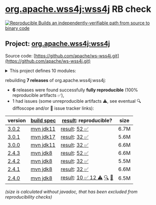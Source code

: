 [org.apache.wss4j:wss4j](https://central.sonatype.com/artifact/org.apache.wss4j/wss4j/versions) RB check
=======

[![Reproducible Builds](https://reproducible-builds.org/images/logos/rb.svg) an independently-verifiable path from source to binary code](https://reproducible-builds.org/)

## Project: [org.apache.wss4j:wss4j](https://central.sonatype.com/artifact/org.apache.wss4j/wss4j/versions)

Source code: [https://github.com/apache/ws-wss4j.git](https://github.com/apache/ws-wss4j.git)

<details><summary>This project defines 10 modules:</summary>

* [org.apache.wss4j:wss4j](https://central.sonatype.com/artifact/org.apache.wss4j/wss4j/3.0.2)
* [org.apache.wss4j:wss4j-bindings](https://central.sonatype.com/artifact/org.apache.wss4j/wss4j-bindings/3.0.2)
* [org.apache.wss4j:wss4j-integration](https://central.sonatype.com/artifact/org.apache.wss4j/wss4j-integration/3.0.2)
* [org.apache.wss4j:wss4j-parent](https://central.sonatype.com/artifact/org.apache.wss4j/wss4j-parent/3.0.2)
* [org.apache.wss4j:wss4j-policy](https://central.sonatype.com/artifact/org.apache.wss4j/wss4j-policy/3.0.2)
* [org.apache.wss4j:wss4j-ws-security-common](https://central.sonatype.com/artifact/org.apache.wss4j/wss4j-ws-security-common/3.0.2)
* [org.apache.wss4j:wss4j-ws-security-dom](https://central.sonatype.com/artifact/org.apache.wss4j/wss4j-ws-security-dom/3.0.2)
* [org.apache.wss4j:wss4j-ws-security-policy-stax](https://central.sonatype.com/artifact/org.apache.wss4j/wss4j-ws-security-policy-stax/3.0.2)
* [org.apache.wss4j:wss4j-ws-security-stax](https://central.sonatype.com/artifact/org.apache.wss4j/wss4j-ws-security-stax/3.0.2)
* [org.apache.wss4j:wss4j-ws-security-web](https://central.sonatype.com/artifact/org.apache.wss4j/wss4j-ws-security-web/3.0.2)
</details>

rebuilding **7 releases** of org.apache.wss4j:wss4j:
- **6** releases were found successfully **fully reproducible** (100% reproducible artifacts :white_check_mark:),
- 1 had issues (some unreproducible artifacts :warning:, see eventual :mag: diffoscope and/or :memo: issue tracker links):

| version | [build spec](/BUILDSPEC.md) | [result](https://reproducible-builds.org/docs/jvm/): reproducible? | size |
| -- | --------- | ------ | -- |
| [3.0.2](https://central.sonatype.com/artifact/org.apache.wss4j/wss4j/3.0.2/pom) | [mvn jdk11](wss4j-3.0.2.buildspec) | [result](wss4j-3.0.2.buildinfo): [52 :white_check_mark: ](wss4j-3.0.2.buildcompare) | 6.7M |
| [3.0.1](https://central.sonatype.com/artifact/org.apache.wss4j/wss4j/3.0.1/pom) | [mvn jdk17](wss4j-3.0.1.buildspec) | [result](wss4j-3.0.1.buildinfo): [32 :white_check_mark: ](wss4j-3.0.1.buildcompare) | 5.6M |
| [3.0.0](https://central.sonatype.com/artifact/org.apache.wss4j/wss4j/3.0.0/pom) | [mvn jdk11](wss4j-3.0.0.buildspec) | [result](wss4j-3.0.0.buildinfo): [32 :white_check_mark: ](wss4j-3.0.0.buildcompare) | 6.6M |
| [2.4.3](https://central.sonatype.com/artifact/org.apache.wss4j/wss4j/2.4.3/pom) | [mvn jdk8](wss4j-2.4.3.buildspec) | [result](wss4j-2.4.3.buildinfo): [52 :white_check_mark: ](wss4j-2.4.3.buildcompare) | 6.6M |
| [2.4.2](https://central.sonatype.com/artifact/org.apache.wss4j/wss4j/2.4.2/pom) | [mvn jdk8](wss4j-2.4.2.buildspec) | [result](wss4j-2.4.2.buildinfo): [32 :white_check_mark: ](wss4j-2.4.2.buildcompare) | 5.5M |
| [2.4.1](https://central.sonatype.com/artifact/org.apache.wss4j/wss4j/2.4.1/pom) | [mvn jdk8](wss4j-2.4.1.buildspec) | [result](wss4j-2.4.1.buildinfo): [32 :white_check_mark: ](wss4j-2.4.1.buildcompare) | 6.6M |
| [2.4.0](https://central.sonatype.com/artifact/org.apache.wss4j/wss4j/2.4.0/pom) | [mvn jdk8](wss4j-2.4.0.buildspec) | [result](wss4j-2.4.0.buildinfo): [10 :white_check_mark:  12 :warning:](wss4j-2.4.0.buildcompare) [:mag:](wss4j-2.4.0.diffoscope) [:memo:](https://github.com/apache/ws-wss4j/commit/39e6356d19fc98c42f74953556738dfaa9b7e01e) | 6.5M |

<i>(size is calculated without javadoc, that has been excluded from reproducibility checks)</i>
